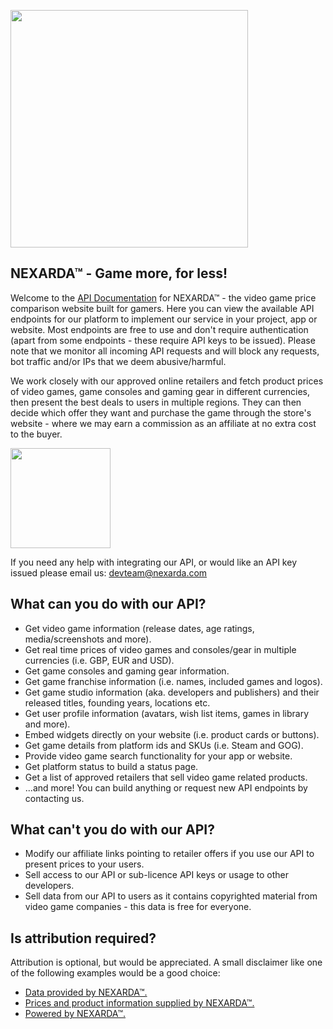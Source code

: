 <a href="https://www.nexarda.com/"><img src="https://imgcdn1.nexarda.com/main/static/branding/logo.svg" width="380"></a>
## NEXARDA™ - Game more, for less!
Welcome to the <a href="https://github.com/NEXARDA/NEXARDA/wiki">API Documentation</a> for NEXARDA™ - the video game price comparison website built for gamers. Here you can view the available API endpoints for our platform to implement our service in your project, app or website. Most endpoints are free to use and don't require authentication (apart from some endpoints - these require API keys to be issued). Please note that we monitor all incoming API requests and will block any requests, bot traffic and/or IPs that we deem abusive/harmful.

We work closely with our approved online retailers and fetch product prices of video games, game consoles and gaming gear in different currencies, then present the best deals to users in multiple regions. They can then decide which offer they want and purchase the game through the store's website - where we may earn a commission as an affiliate at no extra cost to the buyer.

<a href="https://github.com/NEXARDA/NEXARDA/wiki"><img src="https://dabuttonfactory.com/button.png?t=Get+Started&f=Roboto-Bold&ts=26&tc=fff&hp=32&vp=20&c=4&bgt=unicolored&bgc=32a0ac" width="160"></a>

If you need any help with integrating our API, or would like an API key issued please email us: <a href="mailto:devteam@nexarda.com">devteam@nexarda.com</a>

## What can you do with our API?

* Get video game information (release dates, age ratings, media/screenshots and more).
* Get real time prices of video games and consoles/gear in multiple currencies (i.e. GBP, EUR and USD).
* Get game consoles and gaming gear information.
* Get game franchise information (i.e. names, included games and logos).
* Get game studio information (aka. developers and publishers) and their released titles, founding years, locations etc.
* Get user profile information (avatars, wish list items, games in library and more).
* Embed widgets directly on your website (i.e. product cards or buttons).
* Get game details from platform ids and SKUs (i.e. Steam and GOG).
* Provide video game search functionality for your app or website.
* Get platform status to build a status page.
* Get a list of approved retailers that sell video game related products.
* ...and more! You can build anything or request new API endpoints by contacting us.

## What can't you do with our API?

* Modify our affiliate links pointing to retailer offers if you use our API to present prices to your users.
* Sell access to our API or sub-licence API keys or usage to other developers.
* Sell data from our API to users as it contains copyrighted material from video game companies - this data is free for everyone.

## Is attribution required?

Attribution is optional, but would be appreciated. A small disclaimer like one of the following examples would be a good choice:

* <a href="https://www.nexarda.com/">Data provided by NEXARDA™.</a>
* <a href="https://www.nexarda.com/">Prices and product information supplied by NEXARDA™.</a>
* <a href="https://www.nexarda.com/">Powered by NEXARDA™.</a>
